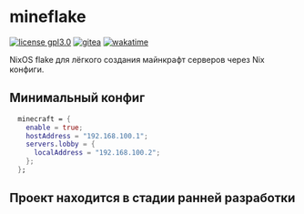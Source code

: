 # mineflake

[![license gpl3.0](https://img.shields.io/static/v1?label=License&message=GPL%203.0&color=FE7D37)](https://git.frsqr.xyz/firesquare/mineflake/src/branch/main/LICENSE) [![gitea](https://img.shields.io/static/v1?label=Code%20on&message=Gitea&color=009C08&logo=gitea)](https://git.frsqr.xyz/firesquare/mineflake) [![wakatime](https://wakatime.com/badge/user/ebd31081-494e-4581-b228-7619d0fe1080/project/c81c6e21-8431-4002-839f-b7e8da67c3ae.svg)](https://wakatime.com/badge/user/ebd31081-494e-4581-b228-7619d0fe1080/project/c81c6e21-8431-4002-839f-b7e8da67c3ae)

NixOS flake для лёгкого создания майнкрафт серверов через Nix конфиги.

## Минимальный конфиг

```nix
  minecraft = {
    enable = true;
    hostAddress = "192.168.100.1";
    servers.lobby = {
      localAddress = "192.168.100.2";
    };
  };
```

## Проект находится в стадии ранней разработки
